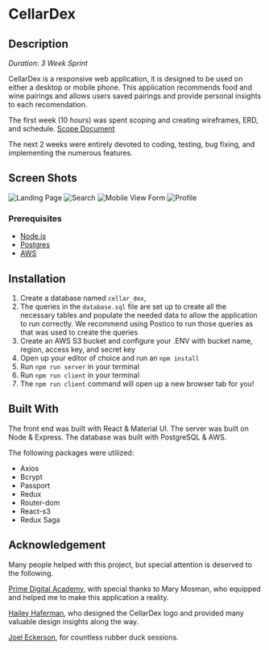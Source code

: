 # CellarDex

## Description 

_Duration: 3 Week Sprint_

CellarDex is a responsive web application, it is designed to be used on either a desktop or mobile phone. This application recommends food and wine pairings and allows users saved pairings and provide personal insights to each recomendation.

The first week (10 hours) was spent scoping and creating wireframes, ERD, and schedule. [Scope Document](https://docs.google.com/document/d/1IAG9kzpyiUrBTeM6Jlw4kzjVstKT_DsWuwPXNqJ6K4k/edit?usp=sharing)

The next 2 weeks were entirely devoted to coding, testing, bug fixing, and implementing the numerous features.

## Screen Shots

![Landing Page](https://user-images.githubusercontent.com/77769682/121894730-15305c00-cce5-11eb-8521-89f228dcfe2e.png)
![Search](https://user-images.githubusercontent.com/77769682/121896481-f4690600-cce6-11eb-8ecb-af83cbf5613a.png)
![Mobile View Form](https://user-images.githubusercontent.com/77769682/121894847-3b55fc00-cce5-11eb-8c16-29b235a0759e.png)
![Profile](https://user-images.githubusercontent.com/77769682/121896567-0e0a4d80-cce7-11eb-80ca-89ec49dc4782.png)

### Prerequisites

- [Node.js](https://nodejs.org/en/)
- [Postgres](https://www.postgresql.org/download/)
- [AWS](https://aws.amazon.com/premiumsupport/knowledge-center/create-and-activate-aws-account/)

## Installation

1. Create a database named `cellar_dex`,
2. The queries in the `database.sql` file are set up to create all the necessary tables and populate the needed data to allow the application to run correctly. We recommend using Postico to run those queries as that was used to create the queries
3. Create an AWS S3 bucket and configure your .ENV with bucket name, region, access key, and secret key
4. Open up your editor of choice and run an `npm install`
5. Run `npm run server` in your terminal
6. Run `npm run client` in your terminal
7. The `npm run client` command will open up a new browser tab for you!

## Built With

The front end was built with React & Material UI. The server was built on Node & Express. The database was built with PostgreSQL & AWS.

The following packages were utilized: 

* Axios
* Bcrypt
* Passport
* Redux
* Router-dom
* React-s3
* Redux Saga

## Acknowledgement

Many people helped with this project, but special attention is deserved to the following.

[Prime Digital Academy](www.primeacademy.io), with special thanks to Mary Mosman, who equipped and helped me to make this application a reality.

[Hailey Haferman](https://www.haileyhaferman.com/), who designed the CellarDex logo and provided many valuable design insights along the way.

[Joel Eckerson](https://github.com/JoelEckerson), for countless rubber duck sessions.
